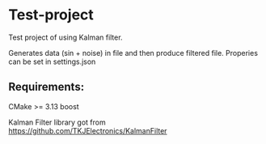 # Test-project

Test project of using Kalman filter.

Generates data (sin + noise) in file and then produce filtered file.
Properies can be set in settings.json

## Requirements:
CMake >= 3.13
boost

Kalman Filter library got from
https://github.com/TKJElectronics/KalmanFilter
